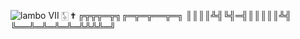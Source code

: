 ![lambo](https://user-images.githubusercontent.com/123539384/216864871-eaac8ed7-ced8-4578-9a25-563618aef079.gif) Ⅶ  🀧  ✟ 
╔╦╦╦═╦╗╔═╦═╦══╦═╗
║║║║╩╣╚╣═╣║║║║║╩╣
╚══╩═╩═╩═╩═╩╩╩╩═╝



